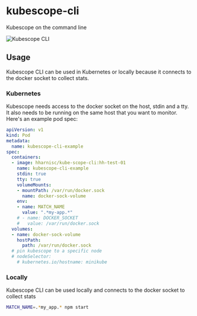 # kubescope-cli

Kubescope on the command line

![Kubescope CLI](https://github.com/hharnisc/kubescope/raw/master/kubescope-cli.gif)

## Usage

Kubescope CLI can be used in Kubernetes or locally because it connects to the docker socket to collect stats.

### Kubernetes

Kubescope needs access to the docker socket on the host, stdin and a tty. It also needs to be running on the same host that you want to monitor. Here's an example pod spec:

```yaml
apiVersion: v1
kind: Pod
metadata:
  name: kubescope-cli-example
spec:
  containers:
  - image: hharnisc/kube-scope-cli:hh-test-01
    name: kubescope-cli-example
    stdin: true
    tty: true
    volumeMounts:
    - mountPath: /var/run/docker.sock
      name: docker-sock-volume
    env:
    - name: MATCH_NAME
      value: ".*my-app.*"
    # - name: DOCKER_SOCKET
    #   value: /var/run/docker.sock
  volumes:
  - name: docker-sock-volume
    hostPath:
      path: /var/run/docker.sock
  # pin kubescope to a specific node
  # nodeSelector:
    # kubernetes.io/hostname: minikube
```

### Locally

Kubescope CLI can be used locally and connects to the docker socket to collect stats

```sh
MATCH_NAME=.*my_app.* npm start
```
